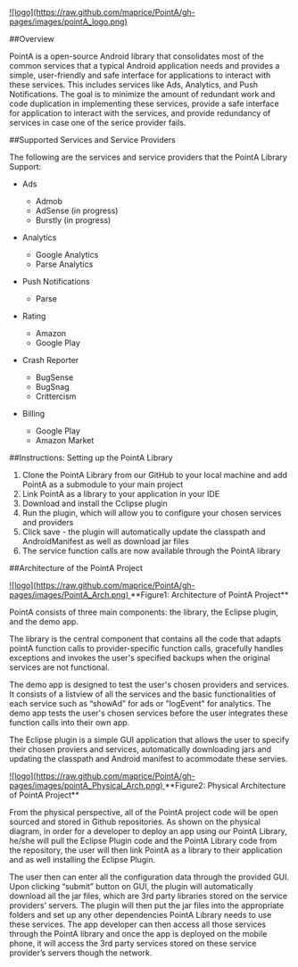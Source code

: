 <a href="http://maprice.github.io/PointA/">
![logo](https://raw.github.com/maprice/PointA/gh-pages/images/pointA_logo.png)
</a>

##Overview

PointA is a open-source Android library that consolidates most of the common services that a typical Android application needs and provides a simple, user-friendly and safe interface for applications to interact with these services. This includes services like Ads, Analytics, and Push Notifications. The goal is to minimize the amount of redundant work and code duplication in implementing these services, provide a safe interface for application to interact with the services, and provide redundancy of services in case one of the serice provider fails.


##Supported Services and Service Providers

The following are the services and service providers that the PointA Library Support:

* Ads
  - Admob
  - AdSense (in progress)
  - Burstly (in progress)

* Analytics
  - Google Analytics
  - Parse Analytics

* Push Notifications
  - Parse  

* Rating
  - Amazon
  - Google Play

* Crash Reporter
  - BugSense
  - BugSnag
  - Crittercism

* Billing
  - Google Play
  - Amazon Market
  

##Instructions: Setting up the PointA Library

1. Clone the PointA Library from our GitHub to your local machine and add PointA as a submodule to your main project
2. Link PointA as a library to your application in your IDE
3. Download and install the Cclipse plugin
4. Run the plugin, which will allow you to configure your chosen services and providers
5. Click save - the plugin will automatically update the classpath and AndroidManifest as well as download jar files
6. The service function calls are now available through the PointA library


##Architecture of the PointA Project 

<a href="http://maprice.github.io/PointA/">
![logo](https://raw.github.com/maprice/PointA/gh-pages/images/PointA_Arch.png)
</a>
**Figure1: Architecture of PointA Project**


PointA consists of three main components: the library, the Eclipse plugin, and the demo app. 

The library is the central component that contains all the code that adapts pointA function calls to provider-specific function calls, gracefully handles exceptions and invokes the user's specified backups when the original services are not functional.

The demo app is designed to test the user's chosen providers and services. It consists of a listview of all the services and the basic functionalities of each service such as “showAd” for ads or "logEvent" for analytics. The demo app tests the user's chosen services before the user integrates these function calls into their own app.

The Eclipse plugin is a simple GUI application that allows the user to specify their chosen proviers and services, automatically downloading jars and updating the classpath and Android manifest to acommodate these servies.


<a href="http://maprice.github.io/PointA/">
![logo](https://raw.github.com/maprice/PointA/gh-pages/images/pointA_Physical_Arch.png)
</a>
**Figure2: Physical Architecture of PointA Project**


From the physical perspective, all of the PointA project code will be open sourced and stored in Github repositories. As shown on the physical diagram, in order for a developer to deploy an app using our PointA Library, he/she will pull the Eclipse Plugin code and the PointA Library code from the repository, the user will then link PointA as a library to their application and as well installing the Eclipse Plugin.  

The user then can enter all the configuration data through the provided GUI. Upon clicking “submit” button on GUI, the plugin will automatically download all the jar files, which are 3rd party libraries stored on the service providers’ servers. The plugin will then put the jar files into the appropriate folders and set up any other dependencies PointA Library needs to use these services. The app developer can then access all those services through the PointA library and once the app is deployed on the mobile phone, it will access the 3rd party services stored on these service provider’s servers though the network. 






